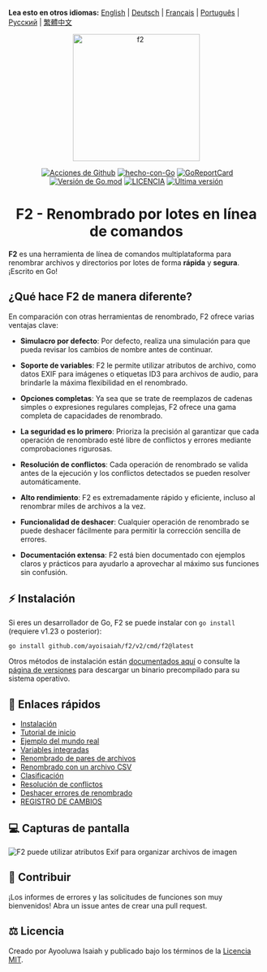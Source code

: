 **Lea esto en otros idiomas:** [English](/README.md) | [Deutsch](/docs/README.de.md) | [Français](/docs/README.fr.md) | [Português](/docs/README.pt.md) | [Русский](/docs/README.ru.md) | [繁體中文](/docs/README.zh.md)

<p align="center">
  <img src="https://ik.imagekit.io/turnupdev/f2_logo_02eDMiVt7.png" width="250" height="250" alt="f2">
</p>

<p align="center">
  <a href="http://makeapullrequest.com"><img src="https://img.shields.io/badge/PRs-bienvenidas-brightgreen.svg?style=flat" alt=""></a>
  <a href="https://github.com/ayoisaiah/F2/actions"><img src="https://github.com/ayoisaiah/F2/actions/workflows/test.yml/badge.svg" alt="Acciones de Github"></a>
  <a href="https://golang.org"><img src="https://img.shields.io/badge/Hecho%20con-Go-1f425f.svg" alt="hecho-con-Go"></a>
  <a href="https://goreportcard.com/report/github.com/ayoisaiah/f2"><img src="https://goreportcard.com/badge/github.com/ayoisaiah/f2" alt="GoReportCard"></a>
  <a href="https://github.com/ayoisaiah/f2"><img src="https://img.shields.io/github/go-mod/go-version/ayoisaiah/f2.svg" alt="Versión de Go.mod"></a>
  <a href="https://github.com/ayoisaiah/f2/blob/master/LICENCE"><img src="https://img.shields.io/github/license/ayoisaiah/f2.svg" alt="LICENCIA"></a>
  <a href="https://github.com/ayoisaiah/f2/releases/"><img src="https://img.shields.io/github/release/ayoisaiah/f2.svg" alt="Última versión"></a>
</p>

<h1 align="center">F2 - Renombrado por lotes en línea de comandos</h1>

**F2** es una herramienta de línea de comandos multiplataforma para renombrar
archivos y directorios por lotes de forma **rápida** y **segura**. ¡Escrito en
Go!

## ¿Qué hace F2 de manera diferente?

En comparación con otras herramientas de renombrado, F2 ofrece varias ventajas
clave:

- **Simulacro por defecto**: Por defecto, realiza una simulación para que pueda
  revisar los cambios de nombre antes de continuar.

- **Soporte de variables**: F2 le permite utilizar atributos de archivo, como
  datos EXIF para imágenes o etiquetas ID3 para archivos de audio, para
  brindarle la máxima flexibilidad en el renombrado.

- **Opciones completas**: Ya sea que se trate de reemplazos de cadenas simples o
  expresiones regulares complejas, F2 ofrece una gama completa de capacidades de
  renombrado.

- **La seguridad es lo primero**: Prioriza la precisión al garantizar que cada
  operación de renombrado esté libre de conflictos y errores mediante
  comprobaciones rigurosas.

- **Resolución de conflictos**: Cada operación de renombrado se valida antes de
  la ejecución y los conflictos detectados se pueden resolver automáticamente.

- **Alto rendimiento**: F2 es extremadamente rápido y eficiente, incluso al
  renombrar miles de archivos a la vez.

- **Funcionalidad de deshacer**: Cualquier operación de renombrado se puede
  deshacer fácilmente para permitir la corrección sencilla de errores.

- **Documentación extensa**: F2 está bien documentado con ejemplos claros y
  prácticos para ayudarlo a aprovechar al máximo sus funciones sin confusión.

## ⚡ Instalación

Si eres un desarrollador de Go, F2 se puede instalar con `go install` (requiere
v1.23 o posterior):

```bash
go install github.com/ayoisaiah/f2/v2/cmd/f2@latest
```

Otros métodos de instalación están
[documentados aquí](https://f2.freshman.tech/guide/getting-started.html) o
consulte la [página de versiones](https://github.com/ayoisaiah/f2/releases) para
descargar un binario precompilado para su sistema operativo.

## 📃 Enlaces rápidos

- [Instalación](https://f2.freshman.tech/guide/getting-started.html)
- [Tutorial de inicio](https://f2.freshman.tech/guide/tutorial.html)
- [Ejemplo del mundo real](https://f2.freshman.tech/guide/organizing-image-library.html)
- [Variables integradas](https://f2.freshman.tech/guide/how-variables-work.html)
- [Renombrado de pares de archivos](https://f2.freshman.tech/guide/pair-renaming.html)
- [Renombrado con un archivo CSV](https://f2.freshman.tech/guide/csv-renaming.html)
- [Clasificación](https://f2.freshman.tech/guide/sorting.html)
- [Resolución de conflictos](https://f2.freshman.tech/guide/conflict-detection.html)
- [Deshacer errores de renombrado](https://f2.freshman.tech/guide/undoing-mistakes.html)
- [REGISTRO DE CAMBIOS](https://f2.freshman.tech/reference/changelog.html)

## 💻 Capturas de pantalla

![F2 puede utilizar atributos Exif para organizar archivos de imagen](https://f2.freshman.tech/assets/2.D-uxLR9T.png)

## 🤝 Contribuir

¡Los informes de errores y las solicitudes de funciones son muy bienvenidos!
Abra un issue antes de crear una pull request.

## ⚖️ Licencia

Creado por Ayooluwa Isaiah y publicado bajo los términos de la
[Licencia MIT](https://github.com/ayoisaiah/f2/blob/master/LICENCE).
